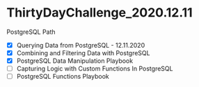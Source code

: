 # ThirtyDayChallenge_2020.12.11

PostgreSQL Path
- [x] Querying Data from PostgreSQL - 12.11.2020
- [x] Combining and Filtering Data with PostgreSQL
- [x] PostgreSQL Data Manipulation Playbook
- [ ] Capturing Logic with Custom Functions In PostgreSQL
- [ ] PostgreSQL Functions Playbook
